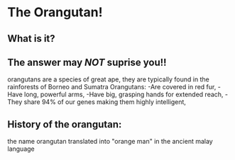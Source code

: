 # The Orangutan!
##	What is it?
## The answer may ***NOT*** suprise you!!
orangutans are a species of great ape, they are typically found in the rainforests of Borneo and Sumatra
Orangutans:
-Are covered in red fur,
-Have long, powerful arms,
-Have big, grasping hands for extended reach,
-They share 94% of our genes making them highly intelligent,

## History of the orangutan:
the name orangutan translated into "orange man" in the ancient malay language